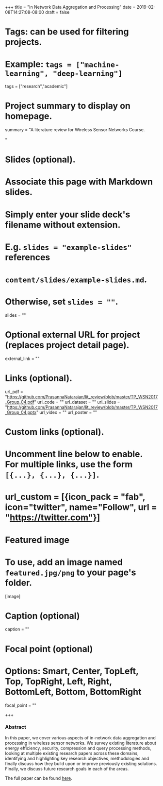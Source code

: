 +++
title = "In Network Data Aggregation and Processing"
date = 2019-02-08T14:27:08-08:00
draft = false

# Tags: can be used for filtering projects.
# Example: `tags = ["machine-learning", "deep-learning"]`
tags = ["research","academic"]

# Project summary to display on homepage.
summary = "A literature review for Wireless Sensor Networks Course.<br><br>"

# Slides (optional).
#   Associate this page with Markdown slides.
#   Simply enter your slide deck's filename without extension.
#   E.g. `slides = "example-slides"` references 
#   `content/slides/example-slides.md`.
#   Otherwise, set `slides = ""`.
slides = ""

# Optional external URL for project (replaces project detail page).
external_link = ""

# Links (optional).
url_pdf = "https://github.com/PrasannaNatarajan/lit_review/blob/master/TP_WSN2017_Group_04.pdf"
url_code = ""
url_dataset = ""
url_slides = "https://github.com/PrasannaNatarajan/lit_review/blob/master/TP_WSN2017_Group_04.pptx"
url_video = ""
url_poster = ""

# Custom links (optional).
#   Uncomment line below to enable. For multiple links, use the form `[{...}, {...}, {...}]`.
# url_custom = [{icon_pack = "fab", icon="twitter", name="Follow", url = "https://twitter.com"}]

# Featured image
# To use, add an image named `featured.jpg/png` to your page's folder. 
[image]
  # Caption (optional)
  caption = ""

  # Focal point (optional)
  # Options: Smart, Center, TopLeft, Top, TopRight, Left, Right, BottomLeft, Bottom, BottomRight
  focal_point = ""

+++

### Abstract

In this paper, we cover various aspects of in-network data aggregation and processing in wireless sensor networks. We survey existing literature about energy efficiency, security, compression and query processing methods, looking at multiple existing research papers across these domains, identifying and highlighting key research objectives, methodologies and finally discuss how they build upon or improve previously existing solutions. Finally, we discuss future research goals in each of the areas.



The full paper can be found [here](https://github.com/PrasannaNatarajan/lit_review/blob/master/TP_WSN2017_Group_04.pdf).